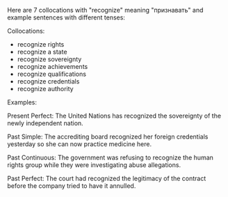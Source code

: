 Here are 7 collocations with "recognize" meaning "признавать" and example sentences with different tenses:

Collocations:

- recognize rights
- recognize a state 
- recognize sovereignty  
- recognize achievements
- recognize qualifications
- recognize credentials
- recognize authority  

Examples:

Present Perfect: The United Nations has recognized the sovereignty of the newly independent nation.  

Past Simple: The accrediting board recognized her foreign credentials yesterday so she can now practice medicine here.

Past Continuous: The government was refusing to recognize the human rights group while they were investigating abuse allegations.  

Past Perfect: The court had recognized the legitimacy of the contract before the company tried to have it annulled.